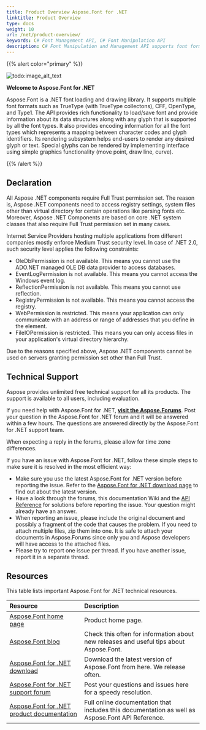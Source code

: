 ```yaml
---
title: Product Overview Aspose.Font for .NET
linktitle: Product Overview 
type: docs
weight: 10
url: /net/product-overview/
keywords: C# Font Management API, C# Font Manipulation API
description: C# Font Manipulation and Management API supports font formats such as TTF, CFF, OpenType, WOFF and Type1 and has a rendering subsystem to render any desired glyph or text.
---
```


{{% alert color="primary" %}}

![todo:image_alt_text](product-overview_1.png)

**Welcome to Aspose.Font for .NET**

Aspose.Font is a .NET font loading and drawing library. It supports multiple font formats such as TrueType (with TrueType collectons), CFF, OpenType, and Type1. The API provides rich functionality to load/save font and provide information about its data structures along with any glyph that is supported by all the font types. It also provides encoding information for all the font types which represents a mapping between character codes and glyph identifiers. Its rendering subsystem helps end-users to render any desired glyph or text. Special glyphs can be rendered by implementing interface using simple graphics functionality (move point, draw line, curve).

{{% /alert %}}
## **Declaration**
All Aspose .NET components require Full Trust permission set. The reason is, Aspose .NET components need to access registry settings, system files other than virtual directory for certain operations like parsing fonts etc. Moreover, Aspose .NET Components are based on core .NET system classes that also require Full Trust permission set in many cases.

Internet Service Providers hosting multiple applications from different companies mostly enforce Medium Trust security level. In case of .NET 2.0, such security level applies the following constraints:

- OleDbPermission is not available. This means you cannot use the ADO.NET managed OLE DB data provider to access databases.
- EventLogPermission is not available. This means you cannot access the Windows event log.
- ReflectionPermission is not available. This means you cannot use reflection.
- RegistryPermission is not available. This means you cannot access the registry.
- WebPermission is restricted. This means your application can only communicate with an address or range of addresses that you define in the <trust> element.
- FileIOPermission is restricted. This means you can only access files in your application's virtual directory hierarchy.

Due to the reasons specified above, Aspose .NET components cannot be used on servers granting permission set other than Full Trust.
## **Technical Support**
Aspose provides unlimited free technical support for all its products. The support is available to all users, including evaluation.

If you need help with Aspose.Font for .NET, [**visit the Aspose.Forums**](https://forum.aspose.com/). Post your question in the Aspose.Font for .NET forum and it will be answered within a few hours. The questions are answered directly by the Aspose.Font for .NET support team.

When expecting a reply in the forums, please allow for time zone differences.

If you have an issue with Aspose.Font for .NET, follow these simple steps to make sure it is resolved in the most efficient way:

- Make sure you use the latest Aspose.Font for .NET version before reporting the issue. Refer to the [Aspose.Font for .NET download page](https://www.nuget.org/packages/Aspose.Font/) to find out about the latest version.
- Have a look through the forums, this documentation Wiki and the [API Reference](https://reference.aspose.com/net/font) for solutions before reporting the issue. Your question might already have an answer.
- When reporting an issue, please include the original document and possibly a fragment of the code that causes the problem. If you need to attach multiple files, zip them into one. It is safe to attach your documents in Aspose.Forums since only you and Aspose developers will have access to the attached files.
- Please try to report one issue per thread. If you have another issue, report it in a separate thread.
## **Resources**
This table lists important Aspose.Font for .NET technical resources.

|**Resource**|**Description**|
| :- | :- |
|[Aspose.Font home page](https://products.aspose.com/font/net)|Product home page.|
|[Aspose.Font blog](https://blog.aspose.com/category/font/)|Check this often for information about new releases and useful tips about Aspose.Font.|
|[Aspose.Font for .NET download](https://www.nuget.org/packages/Aspose.font/)|Download the latest version of Aspose.Font from here. We release often.|
|[Aspose.Font for .NET support forum](https://forum.aspose.com/font)|Post your questions and issues here for a speedy resolution.|
|[Aspose.Font for .NET product documentation](/font/net/home/)|Full online documentation that includes this documentation as well as Aspose.Font API Reference.|
